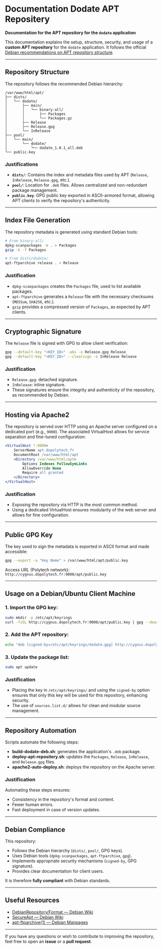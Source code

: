 # Documentation Dodate APT Repositery

**Documentation for the APT repository for the `dodate` application**

This documentation explains the setup, structure, security, and usage of a **custom APT repository** for the `dodate` application. It follows the official [Debian recommendations on APT repository structure](https://wiki.debian.org/DebianRepository/Format).

---

## Repository Structure

The repository follows the recommended Debian hierarchy:

```
/var/www/html/apt/
├── dists/
│   └── dodate/
│       ├── main/
│       │   └── binary-all/
│       │       ├── Packages
│       │       └── Packages.gz
│       ├── Release
│       ├── Release.gpg
│       └── InRelease
├── pool/
│   └── main/
│       └── dodate/
│           └── dodate_1.0.1_all.deb
└── public.key
```

### Justifications

- **`dists/`**: Contains the index and metadata files used by APT (`Release`, `InRelease`, `Release.gpg`, etc.).
- **`pool/`**: Location for `.deb` files. Allows centralized and non-redundant package management.
- **`public.key`**: GPG public key exported in ASCII-armored format, allowing APT clients to verify the repository's authenticity.

---

## Index File Generation

The repository metadata is generated using standard Debian tools:

```bash
# From binary-all/
dpkg-scanpackages -m . > Packages
gzip -k -f Packages

# From dists/dodate/
apt-ftparchive release . > Release
```

### Justification

- `dpkg-scanpackages` creates the `Packages` file, used to list available packages.
- `apt-ftparchive` generates a `Release` file with the necessary checksums (`MD5Sum`, `SHA256`, etc.).
- `gzip` provides a compressed version of `Packages`, as expected by APT clients.

---

## Cryptographic Signature

The `Release` file is signed with GPG to allow client verification:

```bash
gpg --default-key "<KEY_ID>" -abs -o Release.gpg Release
gpg --default-key "<KEY_ID>" --clearsign -o InRelease Release
```

### Justification

- `Release.gpg`: detached signature.
- `InRelease`: inline signature.
- These signatures ensure the integrity and authenticity of the repository, as recommended by Debian.

---

## Hosting via Apache2

The repository is served over HTTP using an Apache server configured on a dedicated port (e.g., `9000`). The associated VirtualHost allows for service separation and fine-tuned configuration:

```apache
<VirtualHost *:9000>
    ServerName apt.dopolytech.fr
    DocumentRoot /var/www/html/apt
    <Directory /var/www/html/apt>
        Options Indexes FollowSymLinks
        AllowOverride None
        Require all granted
    </Directory>
</VirtualHost>
```

### Justification

- Exposing the repository via HTTP is the most common method.
- Using a dedicated VirtualHost ensures modularity of the web server and allows for fine configuration.

---

## Public GPG Key

The key used to sign the metadata is exported in ASCII format and made accessible:

```bash
gpg --export -a "Key Name" > /var/www/html/apt/public.key
```

Access URL (Polytech network): `http://cygnus.dopolytech.fr:9000/apt/public.key`

---

## Usage on a Debian/Ubuntu Client Machine

### 1. Import the GPG key:

```bash
sudo mkdir -p /etc/apt/keyrings
curl -fsSL http://cygnus.dopolytech.fr:9000/apt/public.key | gpg --dearmor | sudo tee /etc/apt/keyrings/dodate.gpg > /dev/null
```

### 2. Add the APT repository:

```bash
echo "deb [signed-by=/etc/apt/keyrings/dodate.gpg] http://cygnus.dopolytech.fr:9000/apt dodate main" | sudo tee /etc/apt/sources.list.d/dodate.list
```

### 3. Update the package list:

```bash
sudo apt update
```

### Justification

- Placing the key in `/etc/apt/keyrings/` and using the `signed-by` option ensures that only this key will be used for this repository, enhancing security.
- The use of `sources.list.d/` allows for clean and modular source management.

---

## Repository Automation

Scripts automate the following steps:

- **build-dodate-deb.sh**: generates the application's `.deb` package.
- **deploy-apt-repositery.sh**: updates the `Packages`, `Release`, `InRelease`, and `Release.gpg` files.
- **apache2-auto-deploy.sh**: deploys the repository on the Apache server.

### Justification

Automating these steps ensures:

- Consistency in the repository's format and content.
- Fewer human errors.
- Fast deployment in case of version updates.

---

## Debian Compliance

This repository:

- Follows the Debian hierarchy (`dists/`, `pool/`, GPG keys).
- Uses Debian tools (`dpkg-scanpackages`, `apt-ftparchive`, `gpg`).
- Implements appropriate security mechanisms (`signed-by`, GPG signature).
- Provides clear documentation for client users.

It is therefore **fully compliant** with Debian standards.

---

## Useful Resources

- [DebianRepository/Format — Debian Wiki](https://wiki.debian.org/DebianRepository/Format)
- [SecureApt — Debian Wiki](https://wiki.debian.org/SecureApt)
- [apt-ftparchive(1) — Debian Manpages](https://manpages.debian.org/apt-ftparchive)

---

If you have any questions or wish to contribute to improving the repository, feel free to open an **issue** or a **pull request**.

